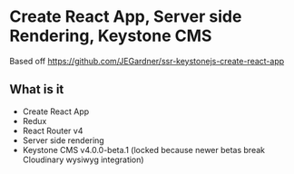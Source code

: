 # Create React App, Server side Rendering, Keystone CMS

Based off
https://github.com/JEGardner/ssr-keystonejs-create-react-app

## What is it

- Create React App
- Redux
- React Router v4
- Server side rendering
- Keystone CMS v4.0.0-beta.1 (locked because newer betas break Cloudinary wysiwyg integration)
